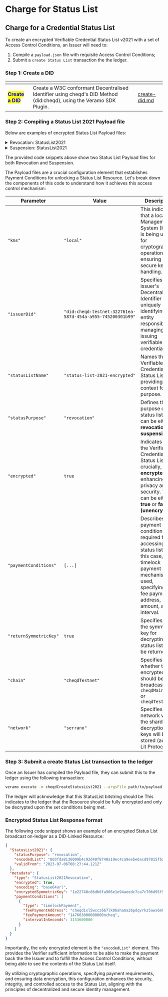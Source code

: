 # Charge for Status List

## **Charge for a Credential Status List**

To create an encrypted Verifiable Credential Status List v2021 with a set of Access Control Conditions, an Issuer will need to:

1. Compile a `payload.json` file with requisite Access Control Conditions;
2. Submit a `create Status List` transaction the the ledger.

### Step 1: Create a DID

<table data-card-size="large" data-view="cards"><thead><tr><th></th><th></th><th data-hidden data-card-target data-type="content-ref"></th></tr></thead><tbody><tr><td><mark style="color:blue;"><strong>Create a DID</strong></mark></td><td>Create a W3C conformant Decentralised Identifier using cheqd's DID Method (did:cheqd), using the Veramo SDK Plugin.</td><td><a href="../did-operations/create-did.md">create-did.md</a></td></tr></tbody></table>

### Step 2: Compiling a Status List 2021 Payload file

Below are examples of encrypted Status List Payload files:&#x20;

<details>

<summary>Revocation: StatusList2021</summary>

```json
{
    "kms": "local",
    "issuerDid": "did:cheqd:testnet:322761ea-587d-454a-a955-745200301b99",
    "statusListName": "status-list-2021-encrypted",
    "statusPurpose": "revocation",
    "encrypted": true,
    "paymentConditions": [
        {
            "type": "timelockPayment",
            "feePaymentAddress": "cheqd1xl5wccz667lk06ahama26pdqvrkz5aws6m0ztp",
            "feePaymentAmount": "147603000000000ncheq",
            "intervalInSeconds": 3153600000
        }
    ],
    "returnSymmetricKey": true,
    "dkgOptions": {
        "chain": "cheqdTestnet",
        "network": "serrano"
    }
}

```

</details>

<details>

<summary>Suspension: StatusList2021</summary>

```json
{
    "kms": "local",
    "issuerDid": "did:cheqd:testnet:322761ea-587d-454a-a955-745200301b99",
    "statusListName": "status-list-2021-encrypted",
    "statusPurpose": "suspension",
    "encrypted": true,
    "paymentConditions": [
        {
            "type": "timelockPayment",
            "feePaymentAddress": "cheqd1xl5wccz667lk06ahama26pdqvrkz5aws6m0ztp",
            "feePaymentAmount": "147603000000000ncheq",
            "intervalInSeconds": 3153600000
        }
    ],
    "returnSymmetricKey": true,
    "dkgOptions": {
        "chain": "cheqdTestnet",
        "network": "serrano"
    }
}

```

</details>

The provided code snippets above show two Status List Payload files for both Revocation and Suspension.&#x20;

The Payload files are a crucial configuration element that establishes Payment Conditions for unlocking a Status List Resource. Let's break down the components of this code to understand how it achieves this access control mechanism:



<table><thead><tr><th width="248.33333333333331">Parameter</th><th>Value</th><th>Description</th></tr></thead><tbody><tr><td><code>"kms"</code></td><td><code>"local"</code></td><td>This indicates that a local Key Management System (KMS) is being used for cryptographic operations, ensuring secure key handling.</td></tr><tr><td><code>"issuerDid"</code></td><td><code>"did:cheqd:testnet:322761ea-587d-454a-a955-745200301b99"</code></td><td>Specifies the issuer's Decentralized Identifier (DID), uniquely identifying the entity responsible for managing and issuing verifiable credentials.</td></tr><tr><td><code>"statusListName"</code></td><td><code>"status-list-2021-encrypted"</code></td><td>Names the Verifiable Credential Status List, providing context for its purpose.</td></tr><tr><td><code>"statusPurpose"</code></td><td><code>"revocation"</code> </td><td>Defines the purpose of the status list. This can be either <strong>revocation</strong> or <strong>suspension.</strong></td></tr><tr><td><code>"encrypted"</code></td><td><code>true</code></td><td>Indicates that the Verifiable Credential Status List, crucially, <strong>is encrypted</strong>, enhancing data privacy and security. This can be either <strong>true</strong> or <strong>false (unencrypted).</strong></td></tr><tr><td><code>"paymentConditions"</code></td><td><code>[...]</code></td><td>Describes the payment conditions required for accessing the status list. In this case, a timelock payment mechanism is used, specifying the fee payment address, amount, and interval.</td></tr><tr><td><code>"returnSymmetricKey"</code></td><td><code>true</code></td><td>Specifies that the symmetric key for decrypting the status list will be returned.</td></tr><tr><td><code>"chain"</code></td><td><code>"cheqdTestnet"</code></td><td>Specifies whether the encrypted keys should be broadcast on <code>cheqdMainnet</code> or <code>cheqdTestnet</code></td></tr><tr><td><code>"network"</code></td><td><code>"serrano"</code></td><td>Specifies the network where the sharded decryption keys will be stored (across Lit Protocol)</td></tr></tbody></table>

### Step 3: Submit a create Status List transaction to the ledger

Once an Issuer has compiled the Payload file, they can submit this to the ledger using the following transaction:

```bash
veramo execute -m cheqdCreateStatusList2021 --argsFile path/to/payload.json
```

The ledger will acknowledge that this StatusList bitstring should be This indicates to the ledger that the Resource should be fully encrypted and only be decrypted upon the set conditions being met.&#x20;

### Encrypted Status List Response format

The following code snippet shows an example of an encrypted Status List broadcast on-ledger as a DID-Linked Resource:

```json
{
  "StatusList2021": {
    "statusPurpose": "revocation",
    "encodedList": "803fda8136009b4c92d40f8740a19ec4ca9eebe6acd97015fba90b393ea117e746ac9b60a7d44297796f1fc5214b71a4bd17be9c09f32fd0c5d53c32f1c6bfe796b2e8e011c77bf9538c5c57c567676d99a9327284ba377ae90c17e42856971f",
    "validFrom": "2023-07-06T08:27:44.121Z"
  },
  "metadata": {
    "type": "StatusList2021Revocation",
    "encrypted": true,
    "encoding": "base64url",
    "encryptedSymmetricKey": "1e22748c86db6fa906e1e94aeedc7ca7c706d95f518b239b865411d36c53db2da7afd67ad11a69a99b16cee73e807c174da700b421cd5abdc06e1871ad87137bfe6fc52d64c90239e3366aecf69d60581e38d7fc9da0e32461e6640f3099628437a10f219cb89ff0d1aa6cd803288d335d759d8e16abffeb485ed277e17274cb0000000000000020ad03178dd1550e9622365abf929d96600ab004fb96152bf595bef665424943c56461b30a993221efc4812a30dd2f56a3",
    "paymentConditions": [
      {
        "type": "timelockPayment",
        "feePaymentAddress": "cheqd1xl5wccz667lk06ahama26pdqvrkz5aws6m0ztp",
        "feePaymentAmount": "147603000000000ncheq",
        "intervalInSeconds": 3153600000
      }
    ]
  }
}
```

Importantly, the only encrypted element is the `"encodedList"` element. This provides the Verifier sufficient information to be able to make the payment back the the Issuer and to fulfill the Access Control Conditions, without being able to see the contents of the Status List itself.

By utilizing cryptographic operations, specifying payment requirements, and ensuring data encryption, this configuration enhances the security, integrity, and controlled access to the Status List, aligning with the principles of decentralized and secure identity management.
